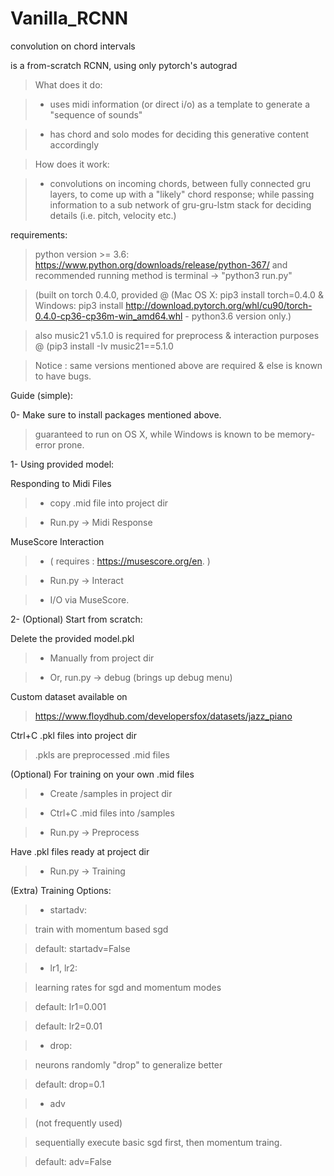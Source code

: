 # Vanilla_RCNN
convolution on chord intervals

is a from-scratch RCNN, using only pytorch's autograd

> What does it do: 

>- uses midi information (or direct i/o) as a template to generate a "sequence of sounds"

>- has chord and solo modes for deciding this generative content accordingly

> How does it work: 

>- convolutions on incoming chords, between fully connected gru layers, to come up with a "likely" chord response; while passing information to a sub network of gru-gru-lstm stack for deciding details (i.e. pitch, velocity etc.)


requirements:

>python version >= 3.6: https://www.python.org/downloads/release/python-367/ and recommended running method is terminal -> "python3 run.py"

>(built on torch 0.4.0, provided @ (Mac OS X: pip3 install torch=0.4.0 & Windows: pip3 install 
http://download.pytorch.org/whl/cu90/torch-0.4.0-cp36-cp36m-win_amd64.whl - python3.6 version only.)

>also music21 v5.1.0 is required for preprocess 
& interaction purposes @
(pip3 install -Iv music21==5.1.0


>Notice : same versions mentioned above are required & else is known to have bugs.



Guide (simple):


0- Make sure to install packages mentioned above.

>guaranteed to run on OS X, while Windows is known to be memory-error prone.


1- Using provided model:


Responding to Midi Files


>- copy .mid file into project dir


>- Run.py -> Midi Response


MuseScore Interaction 

>- ( requires : https://musescore.org/en. )

>- Run.py -> Interact

>- I/O via MuseScore.


2- (Optional) Start from scratch:



Delete the provided model.pkl

>- Manually from project dir

>- Or, run.py -> debug (brings up debug menu)


Custom dataset available on
>https://www.floydhub.com/developersfox/datasets/jazz_piano


Ctrl+C .pkl files into project dir

>.pkls are preprocessed .mid files


(Optional) For training on your own .mid files

>- Create /samples in project dir

>- Ctrl+C .mid files into /samples

>- Run.py -> Preprocess



Have .pkl files ready at project dir

>- Run.py -> Training



(Extra) Training Options:


>- startadv: 

>train with momentum based sgd

>default: startadv=False

>- lr1, lr2: 

>learning rates for sgd and momentum modes

>default: lr1=0.001

>default: lr2=0.01

>- drop: 

>neurons randomly "drop" to generalize better

>default: drop=0.1

>- adv

>(not frequently used)

>sequentially execute basic sgd first, then momentum traing.

>default: adv=False
